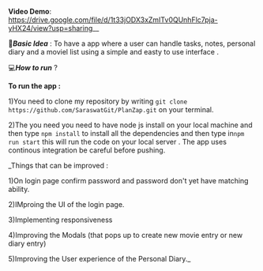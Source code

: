 

**Video Demo**: https://drive.google.com/file/d/1t33jODX3xZmITv0QUnhFlc7pja-yHX24/view?usp=sharing__

🧠***Basic Idea*** : To have a app where a user can handle tasks, notes, personal diary  and a moviel list using a simple and easty to use interface . 

💻***How to run*** ?

**To run the app :**

1)You need to clone my repository by writing ```git clone https://github.com/SaraswatGit/PlanZap.git``` on your terminal. 

2)The you need you need to have node js install on your local machine and then type ```npm install``` to install all the dependencies and then  type in```npm run start``` this will run the code on your local server . The app uses continous integration be careful before pushing.



_Things that can be improved : 

1)On login page confirm password and password don't yet have matching ability. 

2)IMproing the UI of the login page. 

3)Implementing responsiveness

4)Improving the Modals (that pops up to create new movie entry or new diary entry) 

5)Improving the User experience of the Personal Diary._ 
